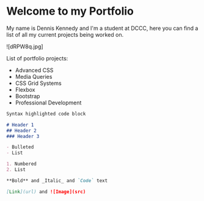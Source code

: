 # Welcome to my Portfolio

My name is Dennis Kennedy and I'm a student at DCCC, here you can find a list of all my current projects being worked on.

![dRPW8q.jpg]

List of portfolio projects:

- Advanced CSS
- Media Queries
- CSS Grid Systems
- Flexbox
- Bootstrap
- Professional Development

```markdown
Syntax highlighted code block

# Header 1
## Header 2
### Header 3

- Bulleted
- List

1. Numbered
2. List

**Bold** and _Italic_ and `Code` text

[Link](url) and ![Image](src)
```
